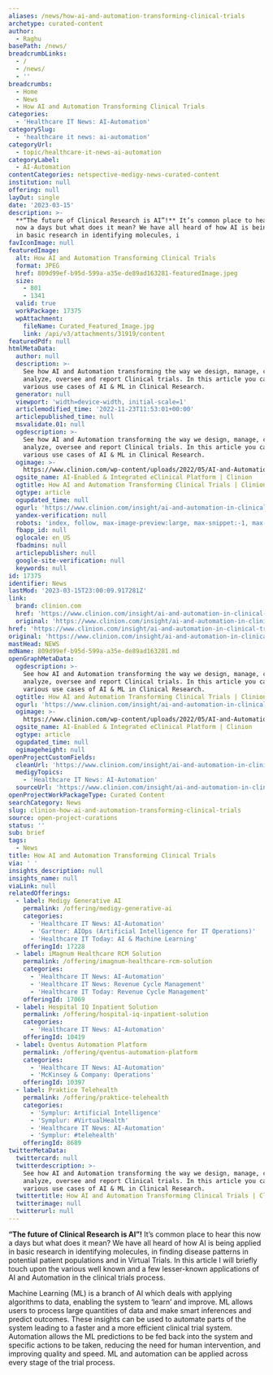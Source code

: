 ```yaml
---
aliases: /news/how-ai-and-automation-transforming-clinical-trials
archetype: curated-content
author:
  - Raghu
basePath: /news/
breadcrumbLinks:
  - /
  - /news/
  - ''
breadcrumbs:
  - Home
  - News
  - How AI and Automation Transforming Clinical Trials
categories:
  - 'Healthcare IT News: AI-Automation'
categorySlug:
  - 'healthcare it news: ai-automation'
categoryUrl:
  - topic/healthcare-it-news-ai-automation
categoryLabel:
  - AI-Automation
contentCategories: netspective-medigy-news-curated-content
institution: null
offering: null
layOut: single
date: '2023-03-15'
description: >-
  **“The future of Clinical Research is AI”!** It’s common place to hear this
  now a days but what does it mean? We have all heard of how AI is being applied
  in basic research in identifying molecules, i
favIconImage: null
featuredImage:
  alt: How AI and Automation Transforming Clinical Trials
  format: JPEG
  href: 809d99ef-b95d-599a-a35e-de89ad163281-featuredImage.jpeg
  size:
    - 801
    - 1341
  valid: true
  workPackage: 17375
  wpAttachment:
    fileName: Curated_Featured_Image.jpg
    link: /api/v3/attachments/31919/content
featuredPdf: null
htmlMetaData:
  author: null
  description: >-
    See how AI and Automation transforming the way we design, manage, conduct,
    analyze, oversee and report Clinical trials. In this article you can learn
    various use cases of AI & ML in Clinical Research.
  generator: null
  viewport: 'width=device-width, initial-scale=1'
  articlemodified_time: '2022-11-23T11:53:01+00:00'
  articlepublished_time: null
  msvalidate.01: null
  ogdescription: >-
    See how AI and Automation transforming the way we design, manage, conduct,
    analyze, oversee and report Clinical trials. In this article you can learn
    various use cases of AI & ML in Clinical Research.
  ogimage: >-
    https://www.clinion.com/wp-content/uploads/2022/05/AI-and-Automation-header.jpg
  ogsite_name: AI-Enabled & Integrated eClinical Platform | Clinion
  ogtitle: How AI and Automation Transforming Clinical Trials | Clinion
  ogtype: article
  ogupdated_time: null
  ogurl: 'https://www.clinion.com/insight/ai-and-automation-in-clinical-trials/'
  yandex-verification: null
  robots: 'index, follow, max-image-preview:large, max-snippet:-1, max-video-preview:-1'
  fbapp_id: null
  oglocale: en_US
  fbadmins: null
  articlepublisher: null
  google-site-verification: null
  keywords: null
id: 17375
identifier: News
lastMod: '2023-03-15T23:00:09.917281Z'
link:
  brand: clinion.com
  href: 'https://www.clinion.com/insight/ai-and-automation-in-clinical-trials/'
  original: 'https://www.clinion.com/insight/ai-and-automation-in-clinical-trials/'
href: 'https://www.clinion.com/insight/ai-and-automation-in-clinical-trials/'
original: 'https://www.clinion.com/insight/ai-and-automation-in-clinical-trials/'
mastHead: NEWS
mdName: 809d99ef-b95d-599a-a35e-de89ad163281.md
openGraphMetaData:
  ogdescription: >-
    See how AI and Automation transforming the way we design, manage, conduct,
    analyze, oversee and report Clinical trials. In this article you can learn
    various use cases of AI & ML in Clinical Research.
  ogtitle: How AI and Automation Transforming Clinical Trials | Clinion
  ogurl: 'https://www.clinion.com/insight/ai-and-automation-in-clinical-trials/'
  ogimage: >-
    https://www.clinion.com/wp-content/uploads/2022/05/AI-and-Automation-header.jpg
  ogsite_name: AI-Enabled & Integrated eClinical Platform | Clinion
  ogtype: article
  ogupdated_time: null
  ogimageheight: null
openProjectCustomFields:
  cleanUrl: 'https://www.clinion.com/insight/ai-and-automation-in-clinical-trials/'
  medigyTopics:
    - 'Healthcare IT News: AI-Automation'
  sourceUrl: 'https://www.clinion.com/insight/ai-and-automation-in-clinical-trials/'
openProjectWorkPackageType: Curated Content
searchCategory: News
slug: clinion-how-ai-and-automation-transforming-clinical-trials
source: open-project-curations
status: ''
sub: brief
tags:
  - News
title: How AI and Automation Transforming Clinical Trials
via: ' '
insights_description: null
insights_name: null
viaLink: null
relatedOfferings:
  - label: Medigy Generative AI
    permalink: /offering/medigy-generative-ai
    categories:
      - 'Healthcare IT News: AI-Automation'
      - 'Gartner: AIOps (Artificial Intelligence for IT Operations)'
      - 'Healthcare IT Today: AI & Machine Learning'
    offeringId: 17228
  - label: iMagnum Healthcare RCM Solution
    permalink: /offering/imagnum-healthcare-rcm-solution
    categories:
      - 'Healthcare IT News: AI-Automation'
      - 'Healthcare IT News: Revenue Cycle Management'
      - 'Healthcare IT Today: Revenue Cycle Management'
    offeringId: 17069
  - label: Hospital IQ Inpatient Solution
    permalink: /offering/hospital-iq-inpatient-solution
    categories:
      - 'Healthcare IT News: AI-Automation'
    offeringId: 10419
  - label: Qventus Automation Platform
    permalink: /offering/qventus-automation-platform
    categories:
      - 'Healthcare IT News: AI-Automation'
      - 'McKinsey & Company: Operations'
    offeringId: 10397
  - label: Praktice Telehealth
    permalink: /offering/praktice-telehealth
    categories:
      - 'Symplur: Artificial Intelligence'
      - 'Symplur: #VirtualHealth'
      - 'Healthcare IT News: AI-Automation'
      - 'Symplur: #telehealth'
    offeringId: 8689
twitterMetaData:
  twittercard: null
  twitterdescription: >-
    See how AI and Automation transforming the way we design, manage, conduct,
    analyze, oversee and report Clinical trials. In this article you can learn
    various use cases of AI & ML in Clinical Research.
  twittertitle: How AI and Automation Transforming Clinical Trials | Clinion
  twitterimage: null
  twitterurl: null
---
```

**“The future of Clinical Research is AI”!** It’s common place to hear this now a days but what does it mean? We have all heard of how AI is being applied in basic research in identifying molecules, in finding disease patterns in potential patient populations and in Virtual Trials. In this article I will briefly touch upon the various well known and a few lesser-known applications of AI and Automation in the clinical trials process.

Machine Learning (ML) is a branch of AI which deals with applying algorithms to data, enabling the system to ‘learn’ and improve. ML allows users to process large quantities of data and make smart inferences and predict outcomes. These insights can be used to automate parts of the system leading to a faster and a more efficient clinical trial system. Automation allows the ML predictions to be fed back into the system and specific actions to be taken, reducing the need for human intervention, and improving quality and speed. ML and automation can be applied across every stage of the trial process.